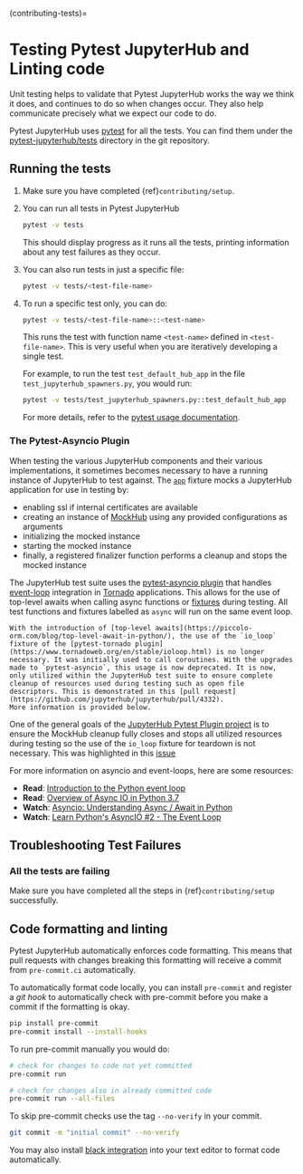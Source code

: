 (contributing-tests)=

# Testing Pytest JupyterHub and Linting code

Unit testing helps to validate that Pytest JupyterHub works the way we think it does, and continues to do so when changes occur. They also help communicate
precisely what we expect our code to do.

Pytest JupyterHub uses [pytest](https://pytest.org) for all the tests. You can find them under the [pytest-jupyterhub/tests](https://github.com/jupyterhub/pytest-jupyterhub/tree/main/tests) directory in the git repository.

## Running the tests

1. Make sure you have completed {ref}`contributing/setup`.

2. You can run all tests in Pytest JupyterHub

   ```bash
   pytest -v tests
   ```

   This should display progress as it runs all the tests, printing information about any test failures as they occur.

3. You can also run tests in just a specific file:

   ```bash
   pytest -v tests/<test-file-name>
   ```

4. To run a specific test only, you can do:

   ```bash
   pytest -v tests/<test-file-name>::<test-name>
   ```

   This runs the test with function name `<test-name>` defined in `<test-file-name>`. This is very useful when you are iteratively developing a single test.

   For example, to run the test `test_default_hub_app` in the file `test_jupyterhub_spawners.py`, you would run:

   ```bash
   pytest -v tests/test_jupyterhub_spawners.py::test_default_hub_app
   ```

   For more details, refer to the [pytest usage documentation](https://pytest.readthedocs.io/en/latest/usage.html).

### The Pytest-Asyncio Plugin

When testing the various JupyterHub components and their various implementations, it sometimes becomes necessary to have a running instance of JupyterHub to test against.
The [`app`](https://github.com/jupyterhub/jupyterhub/blob/270b61992143b29af8c2fab90c4ed32f2f6fe209/jupyterhub/tests/conftest.py#L60) fixture mocks a JupyterHub application for use in testing by:

- enabling ssl if internal certificates are available
- creating an instance of [MockHub](https://github.com/jupyterhub/jupyterhub/blob/270b61992143b29af8c2fab90c4ed32f2f6fe209/jupyterhub/tests/mocking.py#L221) using any provided configurations as arguments
- initializing the mocked instance
- starting the mocked instance
- finally, a registered finalizer function performs a cleanup and stops the mocked instance

The JupyterHub test suite uses the [pytest-asyncio plugin](https://pytest-asyncio.readthedocs.io/en/latest/) that handles [event-loop](https://docs.python.org/3/library/asyncio-eventloop.html) integration in [Tornado](https://www.tornadoweb.org/en/stable/) applications. This allows for the use of top-level awaits when calling async functions or [fixtures](https://docs.pytest.org/en/6.2.x/fixture.html#what-fixtures-are) during testing. All test functions and fixtures labelled as `async` will run on the same event loop.

```{note}
With the introduction of [top-level awaits](https://piccolo-orm.com/blog/top-level-await-in-python/), the use of the `io_loop` fixture of the [pytest-tornado plugin](https://www.tornadoweb.org/en/stable/ioloop.html) is no longer necessary. It was initially used to call coroutines. With the upgrades made to `pytest-asyncio`, this usage is now deprecated. It is now, only utilized within the JupyterHub test suite to ensure complete cleanup of resources used during testing such as open file descriptors. This is demonstrated in this [pull request](https://github.com/jupyterhub/jupyterhub/pull/4332).
More information is provided below.
```

One of the general goals of the [JupyterHub Pytest Plugin project](https://github.com/jupyterhub/pytest-jupyterhub) is to ensure the MockHub cleanup fully closes and stops all utilized resources during testing so the use of the `io_loop` fixture for teardown is not necessary. This was highlighted in this [issue](https://github.com/jupyterhub/pytest-jupyterhub/issues/30)

For more information on asyncio and event-loops, here are some resources:

- **Read**: [Introduction to the Python event loop](https://www.pythontutorial.net/python-concurrency/python-event-loop)
- **Read**: [Overview of Async IO in Python 3.7](https://stackabuse.com/overview-of-async-io-in-python-3-7)
- **Watch**: [Asyncio: Understanding Async / Await in Python](https://www.youtube.com/watch?v=bs9tlDFWWdQ)
- **Watch**: [Learn Python's AsyncIO #2 - The Event Loop](https://www.youtube.com/watch?v=E7Yn5biBZ58)

## Troubleshooting Test Failures

### All the tests are failing

Make sure you have completed all the steps in {ref}`contributing/setup` successfully.

## Code formatting and linting

Pytest JupyterHub automatically enforces code formatting. This means that pull requests with changes breaking this formatting will receive a commit from `pre-commit.ci` automatically.

To automatically format code locally, you can install `pre-commit` and register a _git hook_ to automatically check with pre-commit before you make a commit if the formatting is okay.

```bash
pip install pre-commit
pre-commit install --install-hooks
```

To run pre-commit manually you would do:

```bash
# check for changes to code not yet committed
pre-commit run

# check for changes also in already committed code
pre-commit run --all-files
```

To skip pre-commit checks use the tag `--no-verify` in your commit.

```bash
git commit -m "initial commit" --no-verify
```

You may also install [black integration](https://github.com/psf/black#editor-integration) into your text editor to format code automatically.
